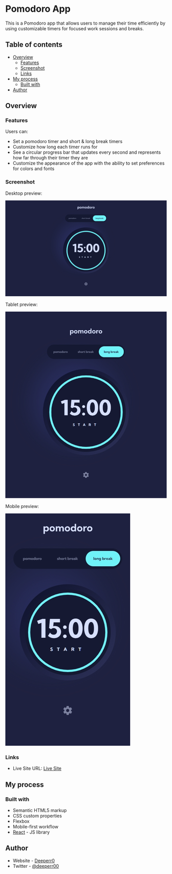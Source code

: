 # Pomodoro App

This is a Pomodoro app that allows users to manage their time efficiently by using customizable timers for focused work sessions and breaks.

## Table of contents

- [Overview](#overview)
  - [Features](#features)
  - [Screenshot](#screenshot)
  - [Links](#links)
- [My process](#my-process)
  - [Built with](#built-with)
- [Author](#author)

## Overview

### Features

Users can:

- Set a pomodoro timer and short & long break timers
- Customize how long each timer runs for
- See a circular progress bar that updates every second and represents how far through their timer they are
- Customize the appearance of the app with the ability to set preferences for colors and fonts

### Screenshot

Desktop preview:

![Desktop preview](<MacBook Pro-1725555905393.jpeg>)

Tablet preview:

![Tablet preview](iPad-1725555926867.jpeg)

Mobile preview:

![Mobile preview](<iPhone 12 Pro-1725555978234.jpeg>)

### Links

- Live Site URL: [Live Site](https://pomodoro-timer-responsive.netlify.app)

## My process

### Built with

- Semantic HTML5 markup
- CSS custom properties
- Flexbox
- Mobile-first workflow
- [React](https://reactjs.org/) - JS library

## Author

- Website - [Deeperr0](https://www.github.com/Deeperr0)
- Twitter - [@deeperr00](https://www.twitter.com/deeperr00)
